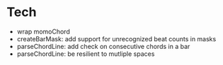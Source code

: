 # Tech
- wrap momoChord
- createBarMask: add support for unrecognized beat counts in masks
- parseChordLine: add check on consecutive chords in a bar
- parseChordLine: be resilient to mutliple spaces

